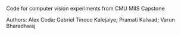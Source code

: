 Code for computer vision experiments from CMU MIIS Capstone

Authors: Alex Coda; Gabriel Tinoco Kalejaiye; Pramati Kalwad; Varun Bharadhwaj
